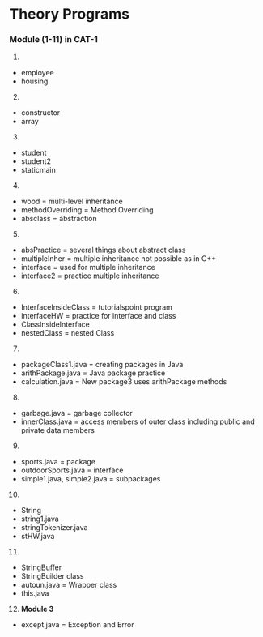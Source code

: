 # Theory Programs

### Module (1-11) in CAT-1

1.
* employee
* housing

2. 
* constructor
* array

3.
* student
* student2
* staticmain

4. 
* wood = multi-level inheritance
* methodOverriding = Method Overriding
* absclass = abstraction

5.
* absPractice = several things about abstract class
* multipleInher = multiple inheritance not possible as in C++
* interface = used for multiple inheritance
* interface2 = practice multiple inheritance

6.
* InterfaceInsideClass = tutorialspoint program
* interfaceHW = practice for interface and class
* ClassInsideInterface
* nestedClass = nested Class

7.
* packageClass1.java = creating packages in Java
* arithPackage.java = Java package practice
* calculation.java = New package3 uses arithPackage methods

8.
* garbage.java = garbage collector
* innerClass.java = access members of outer class including public and private data members

9.
* sports.java = package
* outdoorSports.java = interface
* simple1.java, simple2.java = subpackages

10.
* String
* string1.java
* stringTokenizer.java
* stHW.java

11.
* StringBuffer
* StringBuilder class
* autoun.java = Wrapper class
* this.java

12. **Module 3**
* except.java = Exception and Error
